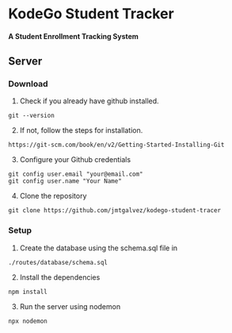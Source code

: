 # KodeGo Student Tracker

#### A Student Enrollment Tracking System

## Server

### Download

1. Check if you already have github installed.
```
git --version
```

2. If not, follow the steps for installation.
```
https://git-scm.com/book/en/v2/Getting-Started-Installing-Git
```

3. Configure your Github credentials
```
git config user.email "your@email.com"
git config user.name "Your Name"
```

4. Clone the repository
```
git clone https://github.com/jmtgalvez/kodego-student-tracer
```

### Setup

1. Create the database using the schema.sql file in
```
./routes/database/schema.sql
```

2. Install the dependencies
```
npm install
```

3. Run the server using nodemon
```
npx nodemon
```